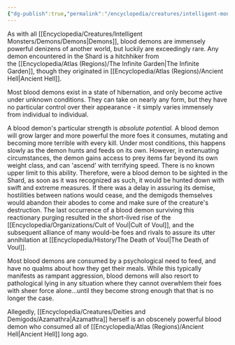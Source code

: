 ```yaml
---
{"dg-publish":true,"permalink":"/encyclopedia/creatures/intelligent-monsters/demons/blood-demon/"}
---
```


As with all [[Encyclopedia/Creatures/Intelligent Monsters/Demons/Demons\|Demons]], blood demons are immensely powerful denizens of another world, but luckily are exceedingly rare. Any demon encountered in the Shard is a hitchhiker from the [[Encyclopedia/Atlas (Regions)/The Infinite Garden\|The Infinite Garden]], though they originated in [[Encyclopedia/Atlas (Regions)/Ancient Hell\|Ancient Hell]]. 

Most blood demons exist in a state of hibernation, and only become active under unknown conditions. They can take on nearly any form, but they have no particular control over their appearance - it simply varies immensely from individual to individual. 

A blood demon's particular strength is _absolute potential._ A blood demon will grow larger and more powerful the more foes it consumes, mutating and becoming more terrible with every kill. Under most conditions, this happens slowly as the demon hunts and feeds on its own. However, in extenuating circumstances, the demon gains access to prey items far beyond its own weight class, and can 'ascend' with terrifying speed. There is no known upper limit to this ability. Therefore, were a blood demon to be sighted in the Shard, as soon as it was recognized as such, it would be hunted down with swift and extreme measures. If there was a delay in assuring its demise, hostilities between nations would cease, and the demigods themselves would abandon their abodes to come and make sure of the creature's destruction. The last occurrence of a blood demon surviving this reactionary purging resulted in the short-lived rise of the [[Encyclopedia/Organizations/Cult of Voul\|Cult of Voul]], and the subsequent alliance of many would-be foes and rivals to assure its utter annihilation at [[Encyclopedia/History/The Death of Voul\|The Death of Voul]].

Most blood demons are consumed by a psychological need to feed, and have no qualms about how they get their meals. While this typically manifests as rampant aggression, blood demons will also resort to pathological lying in any situation where they cannot overwhlem their foes with sheer force alone...until they become strong enough that that is no longer the case.

Allegedly, [[Encyclopedia/Creatures/Deities and Demigods/Azamathra\|Azamathra]] herself is an obscenely powerful blood demon who consumed all of [[Encyclopedia/Atlas (Regions)/Ancient Hell\|Ancient Hell]] long ago.